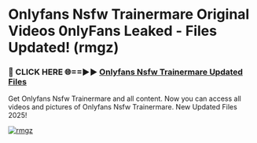 # Onlyfans Nsfw Trainermare Original Videos 0nlyFans Leaked - Files Updated! (rmgz)

<h3>🔴 CLICK HERE 🌐==►► <a href="https://tinyurl.com/4seja8ks" rel="nofollow">Onlyfans Nsfw Trainermare Updated Files</a></h3>

Get Onlyfans Nsfw Trainermare and all content. Now you can access all videos and pictures of Onlyfans Nsfw Trainermare. New Updated Files 2025!

[![rmgz](https://i.imgur.com/EWjZXRe.gif)](https://tinyurl.com/4seja8ks)
